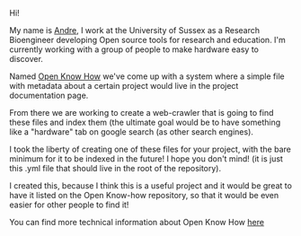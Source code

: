 Hi!

My name is [Andre](amchagas.github.io), I work at the University of Sussex as a Research Bioengineer developing Open source tools for research and education. I'm currently working with a group of people to make hardware easy to discover.

Named [Open Know How](https://openknowhow.org/) we've come up with a system where a simple file with metadata about a certain project would live in the project documentation page.

From there we are working to create a web-crawler that is going to find these files and index them (the ultimate goal would be to have something like a "hardware" tab on google search (as other search engines).

I took the liberty of creating one of these files for your project, with the bare minimum for it to be indexed in the future! I hope you don't mind! (it is just this .yml file that should live in the root of the repository).

I created this, because I think this is a useful project and it would be great to have it listed on the Open Know-how repository, so that it would be even easier for other people to find it!

You can find more technical information about Open Know How [here](https://app.standardsrepo.com/MakerNetAlliance/OpenKnowHow/wiki)
